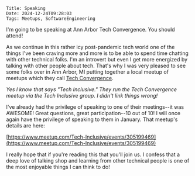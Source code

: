     Title: Speaking
    Date: 2024-12-24T09:28:03
    Tags: Meetups, SoftwareEngineering

I'm going to be speaking at Ann Arbor Tech Convergence.  You should attend!

<!-- more -->

As we continue in this rather icy post-pandemic tech world one of the things I've been craving more and more is to be able to spend time chatting with other technical folks.  I'm an introvert but even I get more energized by talking with other people about tech.  That's why I was very pleased to see some folks over in Ann Arbor, MI putting together a local meetup of meetups which they call [Tech Convergence](https://www.meetup.com/Tech-Inclusive). 

_Yes I know that says "Tech Inclusive." They run the Tech Convergence meetup via the Tech Inclusive group.  I didn't link things wrong!_ 

I've already had the privilege of speaking to one of their meetings--it was AWESOME!  Great questions, great participation--10 out of 10! I will once again have the privilege of speaking to them in January. That meetup's details are here:

[https://www.meetup.com/Tech-Inclusive/events/305199469](https://www.meetup.com/Tech-Inclusive/events/305199469)

I really hope that if you're reading this that you'll join us. I confess that a deep love of talking shop and learning from other technical people is one of the most enjoyable things I can think to do! 
